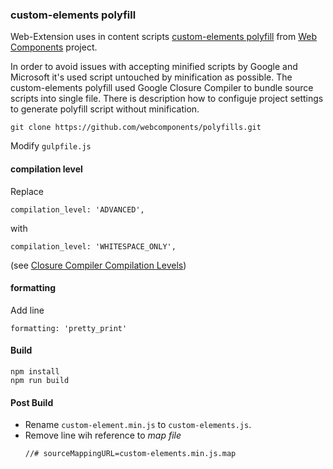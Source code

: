 
### custom-elements polyfill

Web-Extension uses in content scripts 
[custom-elements polyfill](https://github.com/webcomponents/polyfills/tree/master/packages/custom-elements)
from [Web Components](https://github.com/webcomponents) project.

In order to avoid issues with accepting minified scripts by Google and Microsoft it's used script untouched by minification 
as possible. The custom-elements polyfill used Google Closure Compiler to bundle source scripts into single file. There is description how to configuje project settings to generate polyfill script without minification.

```
git clone https://github.com/webcomponents/polyfills.git
```

Modify `gulpfile.js`

#### compilation level

Replace 
```
compilation_level: 'ADVANCED',
```

with
```
compilation_level: 'WHITESPACE_ONLY',
```

(see [Closure Compiler Compilation Levels](https://developers.google.com/closure/compiler/docs/compilation_levels))

#### formatting

Add line 
```
formatting: 'pretty_print'
```

#### Build

```
npm install
npm run build
```

#### Post Build

* Rename `custom-element.min.js` to `custom-elements.js`.
* Remove line wih reference to _map file_
  ```
  //# sourceMappingURL=custom-elements.min.js.map
  ```
